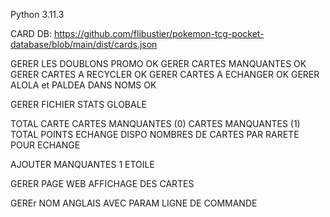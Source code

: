 Python 3.11.3

CARD DB: https://github.com/flibustier/pokemon-tcg-pocket-database/blob/main/dist/cards.json

GERER LES DOUBLONS PROMO OK
GERER CARTES MANQUANTES OK
GERER CARTES A RECYCLER OK
GERER CARTES A ECHANGER OK
GERER ALOLA et PALDEA DANS NOMS OK

GERER FICHIER STATS GLOBALE

TOTAL CARTE
CARTES MANQUANTES (0)
CARTES MANQUANTES (1)
TOTAL POINTS ECHANGE DISPO
NOMBRES DE CARTES PAR RARETE POUR ECHANGE


AJOUTER MANQUANTES 1 ETOILE


GERER PAGE WEB AFFICHAGE DES CARTES

GEREr NOM ANGLAIS AVEC PARAM LIGNE DE COMMANDE
